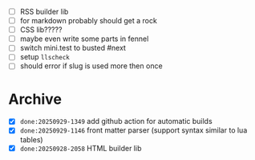 - [ ] RSS builder lib
- [ ] for markdown probably should get a rock
- [ ] CSS lib?????
- [ ] maybe even write some parts in fennel
- [ ] switch mini.test to busted #next
- [ ] setup `llscheck`
- [ ] should error if slug is used more then once

# Archive
- [x] `done:20250929-1349` add github action for automatic builds
- [x] `done:20250929-1146` front matter parser (support syntax similar to lua tables)
- [x] `done:20250928-2058` HTML builder lib
